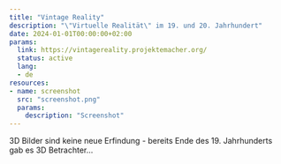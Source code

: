 ```yaml
---
title: "Vintage Reality"
description: "\"Virtuelle Realität\" im 19. und 20. Jahrhundert"
date: 2024-01-01T00:00:00+02:00
params:
  link: https://vintagereality.projektemacher.org/
  status: active
  lang:
  - de
resources:
- name: screenshot
  src: "screenshot.png"
  params:
    description: "Screenshot"
---
```


3D Bilder sind keine neue Erfindung - bereits Ende des 19. Jahrhunderts gab es 3D Betrachter…
